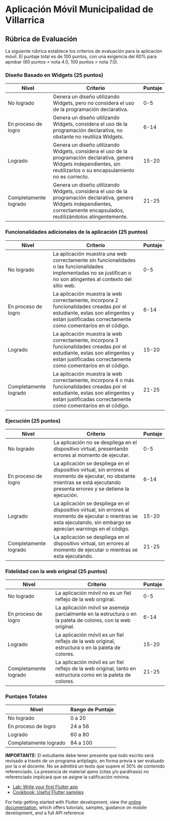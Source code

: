 # Aplicación Móvil Municipalidad de Villarrica

## Rúbrica de Evaluación

La siguiente rúbrica establece los criterios de evaluación para la aplicación móvil. El puntaje total es de 100 puntos, con una exigencia del 60% para aprobar (60 puntos = nota 4.0, 100 puntos = nota 7.0).

### Diseño Basado en Widgets (25 puntos)

| Nivel | Criterio | Puntaje |
|-------|----------|----------|
| No logrado | Genera un diseño utilizando Widgets, pero no considera el uso de la programación declarativa. | 0-5 |
| En proceso de logro | Genera un diseño utilizando Widgets, considera el uso de la programación declarativa, no obstante no reutiliza Widgets. | 6-14 |
| Logrado | Genera un diseño utilizando Widgets, considera el uso de la programación declarativa, genera Widgets independientes, sin reutilizarlos o su encapsulamiento no es correcto. | 15-20 |
| Completamente logrado | Genera un diseño utilizando Widgets, considera el uso de la programación declarativa, genera Widgets independientes, correctamente encapsulados, reutilizándolos atingentemente. | 21-25 |

### Funcionalidades adicionales de la aplicación (25 puntos)

| Nivel | Criterio | Puntaje |
|-------|----------|----------|
| No logrado | La aplicación muestra una web correctamente sin funcionalidades o las funcionalidades implementadas no se justifican o no son atingentes al contexto del sitio web. | 0-5 |
| En proceso de logro | La aplicación muestra la web correctamente, incorpora 2 funcionalidades creadas por el estudiante, estas son atingentes y están justificadas correctamente como comentarios en el código. | 6-14 |
| Logrado | La aplicación muestra la web correctamente, incorpora 3 funcionalidades creadas por el estudiante, estas son atingentes y están justificadas correctamente como comentarios en el código. | 15-20 |
| Completamente logrado | La aplicación muestra la web correctamente, incorpora 4 o más funcionalidades creadas por el estudiante, estas son atingentes y están justificadas correctamente como comentarios en el código. | 21-25 |

### Ejecución (25 puntos)

| Nivel | Criterio | Puntaje |
|-------|----------|----------|
| No logrado | La aplicación no se despliega en el dispositivo virtual, presentando errores al momento de ejecutar. | 0-5 |
| En proceso de logro | La aplicación se despliega en el dispositivo virtual, sin errores al momento de ejecutar, no obstante mientras se está ejecutando presenta errores y se detiene la ejecución. | 6-14 |
| Logrado | La aplicación se despliega en el dispositivo virtual, sin errores al momento de ejecutar o mientras se esta ejecutando, sin embargo se aprecian warnings en el código. | 15-20 |
| Completamente logrado | La aplicación se despliega en el dispositivo virtual, sin errores al momento de ejecutar o mientras se esta ejecutando. | 21-25 |

### Fidelidad con la web original (25 puntos)

| Nivel | Criterio | Puntaje |
|-------|----------|----------|
| No logrado | La aplicación móvil no es un fiel reflejo de la web original. | 0-5 |
| En proceso de logro | La aplicación móvil se asemeja parcialmente en la estructura o en la paleta de colores, con la web original. | 6-14 |
| Logrado | La aplicación móvil es un fiel reflejo de la web original, estructura o en la paleta de colores. | 15-20 |
| Completamente logrado | La aplicación móvil es un fiel reflejo de la web original, tanto en estructura como en la paleta de colores. | 21-25 |

### Puntajes Totales

| Nivel | Rango de Puntaje |
|-------|------------------|
| No logrado | 0 a 20 |
| En proceso de logro | 24 a 56 |
| Logrado | 60 a 80 |
| Completamente logrado | 84 a 100 |

**IMPORTANTE:**
El estudiante debe tener presente que todo escrito será revisado a través de un programa antiplagio, en forma previa a ser evaluado por la o el docente. No se admitirá un texto que supere el 30% de contenido referenciado. La presencia de material ajeno (citas y/o paráfrasis) no referenciado implicará que se asigne la calificación mínima.

- [Lab: Write your first Flutter app](https://docs.flutter.dev/get-started/codelab)
- [Cookbook: Useful Flutter samples](https://docs.flutter.dev/cookbook)

For help getting started with Flutter development, view the
[online documentation](https://docs.flutter.dev/), which offers tutorials,
samples, guidance on mobile development, and a full API reference.
